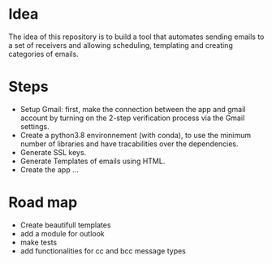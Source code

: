 # Idea 
The idea of this repository is to build a tool that automates sending emails to a set of receivers and allowing scheduling, templating and creating categories of emails.
# Steps
- Setup Gmail: first, make the connection between the app and gmail account by turning on the 2-step verification process via the Gmail settings. 
- Create a python3.8 environnement (with conda), to use the minimum number of libraries and have tracabilities over the dependencies.
- Generate SSL keys.
- Generate Templates of emails using HTML.
- Create the app ...  
# Road map
- Create beautifull templates
- add a module for outlook
- make tests
- add functionalities for cc and bcc message types